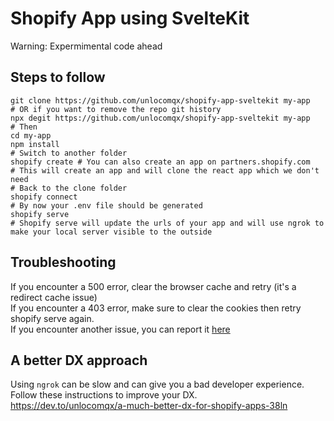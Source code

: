 # Shopify App using SvelteKit

Warning: Expermimental code ahead

## Steps to follow

```shell
git clone https://github.com/unlocomqx/shopify-app-sveltekit my-app
# OR if you want to remove the repo git history
npx degit https://github.com/unlocomqx/shopify-app-sveltekit my-app 
# Then
cd my-app
npm install
# Switch to another folder
shopify create # You can also create an app on partners.shopify.com
# This will create an app and will clone the react app which we don't need
# Back to the clone folder 
shopify connect
# By now your .env file should be generated
shopify serve
# Shopify serve will update the urls of your app and will use ngrok to make your local server visible to the outside
``` 

## Troubleshooting

If you encounter a 500 error, clear the browser cache and retry (it's a redirect cache issue)  
If you encounter a 403 error, make sure to clear the cookies then retry shopify serve again.  
If you encounter another issue, you can report
it [here](https://github.com/unlocomqx/shopify-app-sveltekit/issues)

## A better DX approach

Using `ngrok` can be slow and can give you a bad developer experience. Follow these instructions to
improve your DX.  
https://dev.to/unlocomqx/a-much-better-dx-for-shopify-apps-38ln
